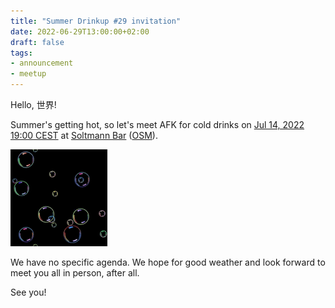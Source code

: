 ```yaml
---
title: "Summer Drinkup #29 invitation"
date: 2022-06-29T13:00:00+02:00
draft: false
tags:
- announcement
- meetup
---
```


Hello, 世界!

Summer's getting hot, so let's meet AFK for cold drinks on [Jul 14, 2022 19:00
CEST]() at [Soltmann Bar](https://www.soltmann-bar.de/)
([OSM](https://www.openstreetmap.org/node/814769372)).

[![](/images/water020.gif)](https://gifcities.org/?q=water)

We have no specific agenda. We hope for good weather and look forward to meet you all in person, after all.

See you!
